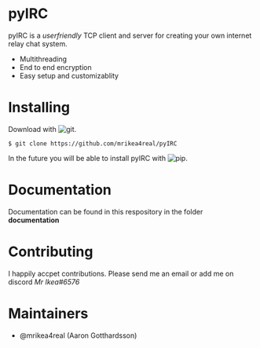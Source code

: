 # pyIRC
pyIRC is a _userfriendly_ TCP client and server for creating your own internet relay chat system.

* Multithreading
* End to end encryption
* Easy setup and customizablity

# Installing
Download with ![git](https://git-scm.com/).

```$ git clone https://github.com/mrikea4real/pyIRC```

In the future you will be able to install pyIRC with ![pip](https://pip.pypa.io/en/stable/).

# Documentation
Documentation can be found in this respository in the folder __documentation__

# Contributing
I happily accpet contributions. Please send me an email or add me on discord _Mr Ikea#6576_

# Maintainers
* @mrikea4real (Aaron Gotthardsson)
